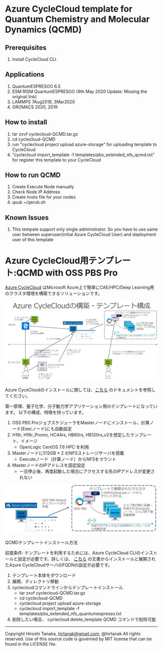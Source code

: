 # Azure CycleCloud template for Quantum Chemistry and Molecular Dynamics (QCMD)

## Prerequisites

1. Install CycleCloud CLI

## Applications

1. QuantumESPRESOO 6.5
1. ESM RISM QuantumESPRESOO (9th May 2020 Update: Missing the original link)
1. LAMMPS 7Aug2019, 3Mar2020
1. GROMACS 2020, 2019

## How to install 

1. tar zxvf cyclecloud-QCMD<version>.tar.gz
1. cd cyclecloud-QCMD<version>
1. run "cyclecloud project upload azure-storage" for uploading template to CycleCloud
1. "cyclecloud import_template -f templates/pbs_extended_nfs_qcmd.txt" for register this template to your CycleCloud

## How to run QCMD

1. Create Execute Node manually
1. Check Node IP Address
1. Create hosts file for your nodes
1. qsub ~/qerub.sh

## Known Issues
1. This tempate support only single administrator. So you have to use same user between superuser(initial Azure CycleCloud User) and deployment user of this template

# Azure CycleCloud用テンプレート:QCMD with OSS PBS Pro

[Azure CycleCloud](https://docs.microsoft.com/en-us/azure/cyclecloud/) はMicrosoft Azure上で簡単にCAE/HPC/Deep Learning用のクラスタ環境を構築できるソリューションです。

![Azure CycleCloudの構築・テンプレート構成](https://raw.githubusercontent.com/hirtanak/osspbsdefault/master/AzureCycleCloud-OSSPBSDefault.png "Azure CycleCloudの構築・テンプレート構成")

Azure CyceCloudのインストールに関しては、[こちら](https://docs.microsoft.com/en-us/azure/cyclecloud/quickstart-install-cyclecloud) のドキュメントを参照してください。

第一原理、量子化学、分子動力学アプリケーション用のテンプレートになっています。
以下の構成、特徴を持っています。

1. OSS PBS ProジョブスケジューラをMasterノードにインストール、計算ノード(Execノード)にも自動設定
2. H16r, H16r_Promo, HC44rs, HB60rs, HB120rs_v2を想定したテンプレート、イメージ
	 - OpenLogic CentOS 7.6 HPC を利用 
3. Masterノードに512GB * 2 のNFSストレージサーバを搭載
	 - Executeノード（計算ノード）からNFSをマウント
4. MasterノードのIPアドレスを固定設定
	 - 一旦停止後、再度起動した場合にアクセスする先のIPアドレスが変更されない

![OSS PBS Default テンプレート構成](https://raw.githubusercontent.com/hirtanak/osspbsdefault/master/OSSPBSDefaultDiagram.png "OSS PBS Default テンプレート構成")

QCMDテンプレートインストール方法

前提条件: テンプレートを利用するためには、Azure CycleCloud CLIのインストールと設定が必要です。詳しくは、 [こちら](https://docs.microsoft.com/en-us/azure/cyclecloud/install-cyclecloud-cli) の文書からインストールと展開されたAzure CycleCloudサーバのFQDNの設定が必要です。

1. テンプレート本体をダウンロード
2. 展開、ディレクトリ移動
3. cyclecloudコマンドラインからテンプレートインストール 
   - tar zxvf cyclecloud-QCMD<version>.tar.gz
   - cd cyclecloud-QCMD<version>
   - cyclecloud project upload azure-storage
   - cyclecloud import_template -f templates/pbs_extended_nfs_quantumespresso.txt
4. 削除したい場合、 cyclecloud delete_template QCMD コマンドで削除可能

***
Copyright Hiroshi Tanaka, hirtanak@gmail.com, @hirtanak All rights reserved.
Use of this source code is governed by MIT license that can be found in the LICENSE file.


